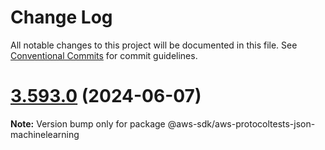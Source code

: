 # Change Log

All notable changes to this project will be documented in this file.
See [Conventional Commits](https://conventionalcommits.org) for commit guidelines.

# [3.593.0](https://github.com/aws/aws-sdk-js-v3/compare/v3.592.0...v3.593.0) (2024-06-07)

**Note:** Version bump only for package @aws-sdk/aws-protocoltests-json-machinelearning

